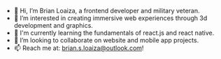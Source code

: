 - 👋 Hi, I’m Brian Loaiza, a frontend developer and military veteran.
- 👀 I’m interested in creating immersive web experiences through 3d development and graphics. 
- 🌱 I'm currently learning the fundamentals of react.js and react native. 
- 💞️ I’m looking to collaborate on website and mobile app projects.
- 📫 Reach me at: brian.s.loaiza@outlook.com!

<!---
B-Loaiza/B-Loaiza is a ✨ special ✨ repository because its `README.md` (this file) appears on your GitHub profile.
You can click the Preview link to take a look at your changes.
--->
